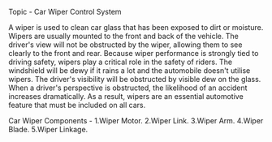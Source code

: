 Topic - Car Wiper Control System

A wiper is used to clean car glass that has been exposed to dirt or moisture. Wipers are usually mounted to the front and back of the vehicle. The driver's view will not be obstructed by the wiper, allowing them to see clearly to the front and rear.
Because wiper performance is strongly tied to driving safety, wipers play a critical role in the safety of riders. The windshield will be dewy if it rains a lot and the automobile doesn't utilise wipers. The driver's visibility will be obstructed by visible dew on the glass.
When a driver's perspective is obstructed, the likelihood of an accident increases dramatically. As a result, wipers are an essential automotive feature that must be included on all cars.

Car Wiper Components -
1.Wiper Motor.
2.Wiper Link.
3.Wiper Arm.
4.Wiper Blade.
5.Wiper Linkage.
